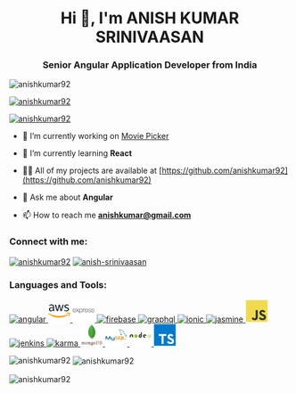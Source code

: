 <h1 align="center">Hi 👋, I'm ANISH KUMAR SRINIVAASAN</h1>
<h3 align="center">Senior Angular Application Developer from India</h3>

<p align="left"> <img src="https://komarev.com/ghpvc/?username=anishkumar92&label=Profile%20views&color=0e75b6&style=flat" alt="anishkumar92" /> </p>

<p align="left"> <a href="https://github.com/ryo-ma/github-profile-trophy"><img src="https://github-profile-trophy.vercel.app/?username=anishkumar92" alt="anishkumar92" /></a> </p>

<p align="left"> <a href="https://twitter.com/anishkumar92" target="blank"><img src="https://img.shields.io/twitter/follow/anishkumar92?logo=twitter&style=for-the-badge" alt="anishkumar92" /></a> </p>

- 🔭 I’m currently working on [Movie Picker](https://github.com/anishkumar92/PickAMovie)

- 🌱 I’m currently learning **React**

- 👨‍💻 All of my projects are available at [https://github.com/anishkumar92](https://github.com/anishkumar92)

- 💬 Ask me about **Angular**

- 📫 How to reach me **anishkumar@gmail.com**

<h3 align="left">Connect with me:</h3>
<p align="left">
<a href="https://twitter.com/anishkumar92" target="blank"><img align="center" src="https://raw.githubusercontent.com/rahuldkjain/github-profile-readme-generator/master/src/images/icons/Social/twitter.svg" alt="anishkumar92" height="30" width="40" /></a>
<a href="https://linkedin.com/in/anish-srinivaasan" target="blank"><img align="center" src="https://raw.githubusercontent.com/rahuldkjain/github-profile-readme-generator/master/src/images/icons/Social/linked-in-alt.svg" alt="anish-srinivaasan" height="30" width="40" /></a>
</p>

<h3 align="left">Languages and Tools:</h3>
<p align="left"> <a href="https://angular.io" target="_blank" rel="noreferrer"> <img src="https://angular.io/assets/images/logos/angular/angular.svg" alt="angular" width="40" height="40"/> </a> <a href="https://aws.amazon.com" target="_blank" rel="noreferrer"> <img src="https://raw.githubusercontent.com/devicons/devicon/master/icons/amazonwebservices/amazonwebservices-original-wordmark.svg" alt="aws" width="40" height="40"/> </a> <a href="https://expressjs.com" target="_blank" rel="noreferrer"> <img src="https://raw.githubusercontent.com/devicons/devicon/master/icons/express/express-original-wordmark.svg" alt="express" width="40" height="40"/> </a> <a href="https://firebase.google.com/" target="_blank" rel="noreferrer"> <img src="https://www.vectorlogo.zone/logos/firebase/firebase-icon.svg" alt="firebase" width="40" height="40"/> </a> <a href="https://graphql.org" target="_blank" rel="noreferrer"> <img src="https://www.vectorlogo.zone/logos/graphql/graphql-icon.svg" alt="graphql" width="40" height="40"/> </a> <a href="https://ionicframework.com" target="_blank" rel="noreferrer"> <img src="https://upload.wikimedia.org/wikipedia/commons/d/d1/Ionic_Logo.svg" alt="ionic" width="40" height="40"/> </a> <a href="https://jasmine.github.io/" target="_blank" rel="noreferrer"> <img src="https://www.vectorlogo.zone/logos/jasmine/jasmine-icon.svg" alt="jasmine" width="40" height="40"/> </a> <a href="https://developer.mozilla.org/en-US/docs/Web/JavaScript" target="_blank" rel="noreferrer"> <img src="https://raw.githubusercontent.com/devicons/devicon/master/icons/javascript/javascript-original.svg" alt="javascript" width="40" height="40"/> </a> <a href="https://www.jenkins.io" target="_blank" rel="noreferrer"> <img src="https://www.vectorlogo.zone/logos/jenkins/jenkins-icon.svg" alt="jenkins" width="40" height="40"/> </a> <a href="https://karma-runner.github.io/latest/index.html" target="_blank" rel="noreferrer"> <img src="https://raw.githubusercontent.com/detain/svg-logos/780f25886640cef088af994181646db2f6b1a3f8/svg/karma.svg" alt="karma" width="40" height="40"/> </a> <a href="https://www.mongodb.com/" target="_blank" rel="noreferrer"> <img src="https://raw.githubusercontent.com/devicons/devicon/master/icons/mongodb/mongodb-original-wordmark.svg" alt="mongodb" width="40" height="40"/> </a> <a href="https://www.mysql.com/" target="_blank" rel="noreferrer"> <img src="https://raw.githubusercontent.com/devicons/devicon/master/icons/mysql/mysql-original-wordmark.svg" alt="mysql" width="40" height="40"/> </a> <a href="https://nodejs.org" target="_blank" rel="noreferrer"> <img src="https://raw.githubusercontent.com/devicons/devicon/master/icons/nodejs/nodejs-original-wordmark.svg" alt="nodejs" width="40" height="40"/> </a> <a href="https://www.typescriptlang.org/" target="_blank" rel="noreferrer"> <img src="https://raw.githubusercontent.com/devicons/devicon/master/icons/typescript/typescript-original.svg" alt="typescript" width="40" height="40"/> </a> </p>

<p><img align="left" src="https://github-readme-stats.vercel.app/api/top-langs?username=anishkumar92&show_icons=true&locale=en&layout=compact" alt="anishkumar92" /></p>

<p>&nbsp;<img align="center" src="https://github-readme-stats.vercel.app/api?username=anishkumar92&show_icons=true&locale=en" alt="anishkumar92" /></p>

<p><img align="center" src="https://github-readme-streak-stats.herokuapp.com/?user=anishkumar92&" alt="anishkumar92" /></p>

